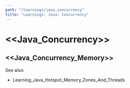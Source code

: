 ```yaml
---
path: "/learnings/java_concurrency"
title: "Learnings: Java: Concurrency"
---
```


# <<Java_Concurrency>>


## <<Java_Concurrency_Memory>>

See also:

  * Learning_Java_Hotspot_Memory_Zones_And_Threads